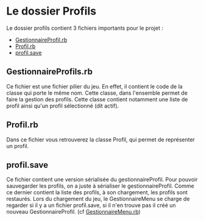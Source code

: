# Le dossier Profils
Le dossier profils contient 3 fichiers importants pour le projet :

 - [GestionnaireProfil.rb](./GestionnaireProfils.rb)
 - [Profil.rb](./Profil.rb)
 - [profil.save](./profils.save)

## GestionnaireProfils.rb
Ce fichier est une fichier pilier du jeu. En effet, il contient le code de la classe qui porte le même nom. Cette classe, dans l'ensemble permet de faire la gestion des profils.
Cette classe contient notamment une liste de profil ainsi qu'un profil sélectionné (dit actif).

## Profil.rb
Dans ce fichier vous retrouverez la classe Profil, qui permet de représenter un profil.

## profil.save
Ce fichier contient une version sérialisée du gestionnaireProfil. Pour pouvoir sauvegarder les profils, on a juste à sérialiser le gestionnaireProfil. Comme ce dernier contient la liste des profils, à son chargement, les profils sont restaurés. Lors du chargement du jeu, le GestionnaireMenu se charge de regarder si il y a un fichier profil.save, si il n'en trouve pas il créé un nouveau GestionnaireProfil.
(cf [GestionnaireMenu.rb](./GestionnaireMenu.rb))
